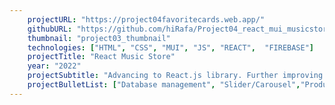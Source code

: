 ```yaml
---
    projectURL: "https://project04favoritecards.web.app/"
    githubURL: "https://github.com/hiRafa/Project04_react_mui_musicstore"
    thumbnail: "project03_thumbnail"
    technologies: ["HTML", "CSS", "MUI", "JS", "REACT",  "FIREBASE"]
    projectTitle: "React Music Store"
    year: "2022"
    projectSubtitle: "Advancing to React.js library. Further improving JS skills along with MUI library for visual components and Firebase for database and basic authentication."
    projectBulletList: ["Database management", "Slider/Carousel","Products pagination with React Paginate","React Hooks","UseContext","Fetch API with Firebase","Authentication","User Input Data Form","Fetch Data only if corresponding user"]
---
```

